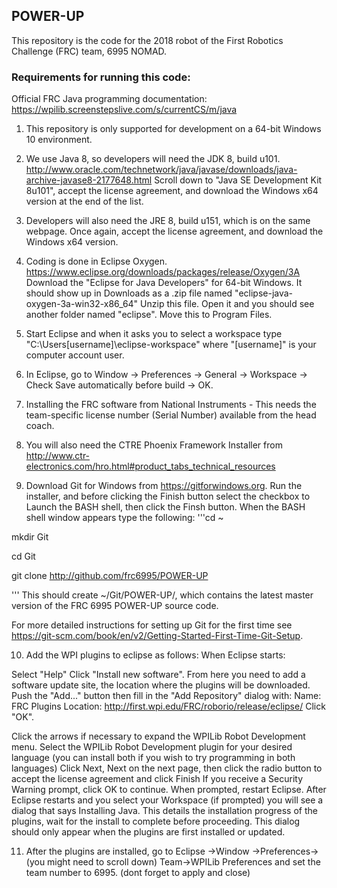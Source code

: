 ## POWER-UP
This repository is the code for the 2018 robot of the First Robotics Challenge (FRC) team, 6995 NOMAD.

### Requirements for running this code:

Official FRC Java programming documentation: https://wpilib.screenstepslive.com/s/currentCS/m/java

1. This repository is only supported for development on a 64-bit Windows 10 environment.
2. We use Java 8, so developers will need the JDK 8, build u101. http://www.oracle.com/technetwork/java/javase/downloads/java-archive-javase8-2177648.html
Scroll down to "Java SE Development Kit 8u101", accept the license agreement, and download the Windows x64 version at the end of the list.
3. Developers will also need the JRE 8, build u151, which is on the same webpage. Once again, accept the license agreement, and download the Windows x64 version.
4. Coding is done in Eclipse Oxygen. https://www.eclipse.org/downloads/packages/release/Oxygen/3A 
Download the "Eclipse for Java Developers" for 64-bit Windows. It should show up in Downloads as a .zip file named "eclipse-java-oxygen-3a-win32-x86_64" Unzip this file. Open it and you should see another folder named "eclipse". Move this to Program Files.
5. Start Eclipse and when it asks you to select a workspace type "C:\Users\[username]\eclipse-workspace" where "[username]" is your computer account user. 
6. In Eclipse, go to Window -> Preferences -> General -> Workspace -> Check Save automatically before build -> OK. 


7. Installing the FRC software from National Instruments - This needs the team-specific license number (Serial Number) available from the head coach.

8. You will also need the CTRE Phoenix Framework Installer from http://www.ctr-electronics.com/hro.html#product_tabs_technical_resources

9. Download Git for Windows from https://gitforwindows.org. Run the installer, and before clicking the Finish button select the checkbox to Launch the BASH shell, then click the Finsh button. When the BASH shell window appears type the following:
'''cd ~

mkdir Git

cd Git


git clone http://github.com/frc6995/POWER-UP

'''
This should create ~/Git/POWER-UP/, which contains the latest master version of the FRC 6995 POWER-UP source code.

For more detailed instructions for setting up Git for the first time see https://git-scm.com/book/en/v2/Getting-Started-First-Time-Git-Setup.


10. Add the WPI plugins to eclipse as follows: 
When Eclipse starts:

Select "Help"
Click "Install new software".
From here you need to add a software update site, the location where the plugins will be downloaded. Push the "Add..." button then fill in the "Add Repository" dialog with:
Name: FRC Plugins
Location: http://first.wpi.edu/FRC/roborio/release/eclipse/
Click "OK".

Click the arrows if necessary to expand the WPILib Robot Development menu.
Select the WPILib Robot Development plugin for your desired language (you can install both if you wish to try programming in both languages)
Click Next, Next on the next page, then click the radio button to accept the license agreement and click Finish
If you receive a Security Warning prompt, click OK to continue.
When prompted, restart Eclipse. After Eclipse restarts and you select your Workspace (if prompted) you will see a dialog that says Installing Java. This details the installation progress of the plugins, wait for the install to complete before proceeding. This dialog should only appear when the plugins are first installed or updated.

11. After the plugins are installed, go to Eclipse ->Window ->Preferences-> (you might need to scroll down) Team->WPILib Preferences and set the team number to 6995. (dont forget to apply and close)
